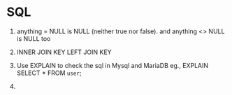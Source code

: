 SQL
====

1. anything = NULL is NULL (neither true nor false). and anything <> NULL is NULL too

2. INNER JOIN KEY
   LEFT JOIN KEY

3. Use EXPLAIN to check the sql in Mysql and MariaDB
   eg., EXPLAIN SELECT * FROM `user`;

4.